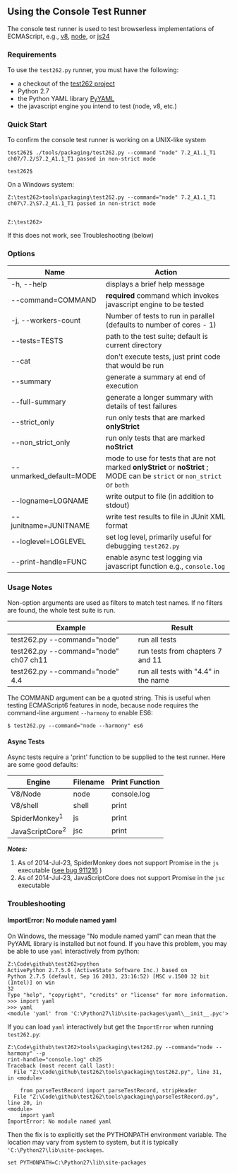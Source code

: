 ## Using the Console Test Runner

The console test runner is used to test browserless implementations of ECMAScript, e.g., [v8](http://en.wikipedia.org/wiki/V8_(JavaScript_engine)), [node](http://en.wikipedia.org/wiki/Node.js), or [js24](http://packages.ubuntu.com/trusty/libmozjs-24-bin) 

### Requirements

To use the `test262.py` runner, you must have the following:

 * a checkout of the [test262 project](https://github.com/tc39/test262/)
 * Python 2.7
 * the Python YAML library [PyYAML](http://www.pyyaml.org)
 * the javascript engine you intend to test (node, v8, etc.)

### Quick Start

To confirm the console test runner is working on a UNIX-like system

```
test262$ ./tools/packaging/test262.py --command "node" 7.2_A1.1_T1
ch07/7.2/S7.2_A1.1_T1 passed in non-strict mode

test262$
```

On a Windows system:

```
Z:\test262>tools\packaging\test262.py --command="node" 7.2_A1.1_T1
ch07\7.2\S7.2_A1.1_T1 passed in non-strict mode


Z:\test262>
```

If this does not work, see Troubleshooting (below)

### Options

Name | Action
-----|-------
-h, --help | displays a brief help message
--command=COMMAND | **required** command which invokes javascript engine to be tested
-j, --workers-count | Number of tests to run in parallel (defaults to number of cores - 1)
--tests=TESTS | path to the test suite; default is current directory
--cat | don't execute tests, just print code that would be run
--summary | generate a summary at end of execution
--full-summary | generate a longer summary with details of test failures
--strict_only | run only tests that are marked **onlyStrict**
--non_strict_only | run only tests that are marked **noStrict**
--unmarked_default=MODE | mode to use for tests that are not marked **onlyStrict** or **noStrict** ; MODE can be `strict` or `non_strict` or `both`
--logname=LOGNAME | write output to file (in addition to stdout)
--junitname=JUNITNAME | write test results to file in JUnit XML format
--loglevel=LOGLEVEL | set log level, primarily useful for debugging `test262.py`
--print-handle=FUNC | enable async test logging via javascript function e.g., `console.log`

### Usage Notes

Non-option arguments are used as filters to match test names.  If no filters are found, the whole test suite is run.

Example | Result
-|-
test262.py --command="node" | run all tests
test262.py --command="node" ch07 ch11 | run tests from chapters 7 and 11
test262.py --command="node" 4.4 | run all tests with "4.4" in the name

The COMMAND argument can be a quoted string.  This is useful when testing ECMAScript6 features in node, because node requires the command-line argument `--harmony` to enable ES6:

```
$ test262.py --command="node --harmony" es6
```

#### Async Tests

Async tests require a 'print' function to be supplied to the test runner.  Here are some good defaults:

Engine | Filename | Print Function
-------|----------|---------------
V8/Node | node | console.log
V8/shell | shell | print
SpiderMonkey<sup>1</sup> | js | print
JavaScriptCore<sup>2</sup> | jsc | print

***Notes:***
1. As of 2014-Jul-23, SpiderMonkey does not support Promise in the `js` executable ([see bug 911216](https://bugzilla.mozilla.org/show_bug.cgi?id=911216) )
2. As of 2014-Jul-23, JavaScriptCore does not support Promise in the `jsc` executable


### Troubleshooting

#### ImportError: No module named yaml

On Windows, the message "No module named yaml" can mean that the PyYAML library is installed but not found.  If you have this problem, you may be able to use `yaml` interactively from python:

```
Z:\Code\github\test262>python
ActivePython 2.7.5.6 (ActiveState Software Inc.) based on
Python 2.7.5 (default, Sep 16 2013, 23:16:52) [MSC v.1500 32 bit (Intel)] on win
32
Type "help", "copyright", "credits" or "license" for more information.
>>> import yaml
>>> yaml
<module 'yaml' from 'C:\Python27\lib\site-packages\yaml\__init__.pyc'>
```

If you can load `yaml` interactively but get the `ImportError` when running `test262.py`:

```
Z:\Code\github\test262>tools\packaging\test262.py --command="node --harmony" --p
rint-handle="console.log" ch25
Traceback (most recent call last):
  File "Z:\Code\github\test262\tools\packaging\test262.py", line 31, in <module>

    from parseTestRecord import parseTestRecord, stripHeader
  File "Z:\Code\github\test262\tools\packaging\parseTestRecord.py", line 20, in
<module>
    import yaml
ImportError: No module named yaml
```

Then the fix is to explicitly set the PYTHONPATH environment variable.  The location may vary from system to system, but it is typically `'C:\Python27\lib\site-packages`.

```
set PYTHONPATH=C:\Python27\lib\site-packages
```
